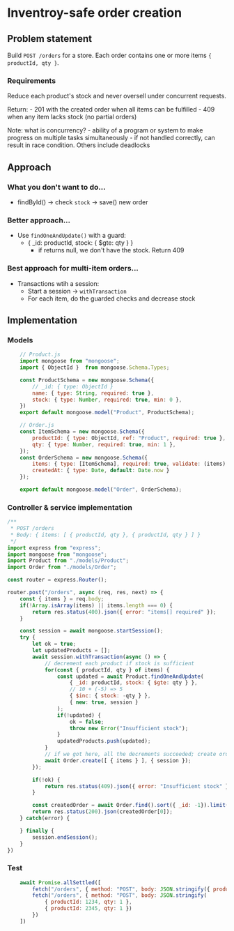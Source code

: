 # Inventroy-safe order creation

## Problem statement

Build `POST /orders` for a store. Each order contains one or more items `{ productId, qty }`.

### Requirements

Reduce each product's stock and never oversell under concurrent requests.

Return:
    - 201 with the created order when all items can be fulfilled
    - 409 when any item lacks stock (no partial orders)

Note: what is concurrency?
    - ability of a program or system to make progress on multiple tasks simultaneously
    - if not handled correctly, can result in race condition. Others include deadlocks

## Approach

### What you don't want to do...

- findById() -> check `stock` -> save() new order

### Better approach...

- Use `findOneAndUpdate()` with a guard:
    - { _id: productId, stock: { $gte: qty } }
        - if returns null, we don't have the stock. Return 409

### Best approach for multi-item orders...

- Transactions wtih a session:
    - Start a session -> `withTransaction`
    - For each item, do the guarded checks and decrease stock


## Implementation

### Models

```js
    // Product.js
    import mongoose from "mongoose";
    import { ObjectId }  from mongoose.Schema.Types;

    const ProductSchema = new mongoose.Schema({
        // _id: { type: ObjectId }
        name: { type: String, required: true },
        stock: { type: Number, required: true, min: 0 },
    })
    export default mongoose.model("Product", ProductSchema);

    // Order.js
    const ItemSchema = new mongoose.Schema({
        productId: { type: ObjectId, ref: "Product", required: true },
        qty: { type: Number, required: true, min: 1 },
    });
    const OrderSchema = new mongoose.Schema({
        items: { type: [ItemSchema], required: true, validate: (items) => items.length > 0 },
        createdAt: { type: Date, default: Date.now }
    });

    export default mongoose.model("Order", OrderSchema);

```

### Controller & service implementation

```js
/**
 * POST /orders
 * Body: { items: [ { productId, qty }, { productId, qty } ] }
 */
import express from "express";
import mongoose from "mongoose";
import Product from "./models/Product";
import Order from "./models/Order";

const router = express.Router();

router.post("/orders", async (req, res, next) => {
    const { items } = req.body;
    if(!Array.isArray(items) || items.length === 0) {
        return res.status(400).json({ error: "items[] required" });
    }

    const session = await mongoose.startSession();
    try {
        let ok = true;
        let updatedProducts = [];
        await session.withTransaction(async () => {
            // decrement each product if stock is sufficient
            for(const { productId, qty } of items) {
                const updated = await Product.findOneAndUpdate(
                    { _id: productId, stock: { $gte: qty } },
                    // 10 + (-5) => 5
                    { $inc: { stock: -qty } },
                    { new: true, session }
                );
                if(!updated) {
                    ok = false;
                    throw new Error("Insufficient stock");
                }
                updatedProducts.push(updated);
            }
            // if we got here, all the decrements succeeded; create order now
            await Order.create([ { items } ], { session });
        });

        if(!ok) {
            return res.status(409).json({ error: "Insufficient stock" });
        }

        const createdOrder = await Order.find().sort({ _id: -1}).limit(1);
        return res.status(200).json(createdOrder[0]);
    } catch(error) {

    } finally {
        session.endSession();
    }
})

```

### Test
```js
    await Promise.allSettled([
        fetch("/orders", { method: "POST", body: JSON.stringify({ productId: 1234, qty: 1 }) }),
        fetch("/orders", { method: "POST", body: JSON.stringify(
            { productId: 1234, qty: 1 },
            { productId: 2345, qty: 1 }) 
        })
    ])
```